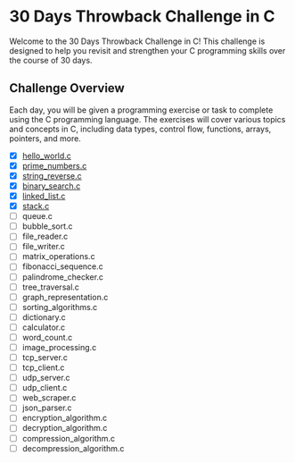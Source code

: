 # 30 Days Throwback Challenge in C

Welcome to the 30 Days Throwback Challenge in C! This challenge is designed to help you revisit and strengthen your C programming skills over the course of 30 days.

## Challenge Overview

Each day, you will be given a programming exercise or task to complete using the C programming language. The exercises will cover various topics and concepts in C, including data types, control flow, functions, arrays, pointers, and more.

- [x] [hello_world.c](./src/hello_world.c)
- [x] [prime_numbers.c](./src/prime_numbers.c)
- [x] [string_reverse.c](./src/string_reverse.c)
- [x] [binary_search.c](./src/binary_search.c)
- [x] [linked_list.c](./src/linked_list.c)
- [x] [stack.c](./src/stack.c)
- [ ] queue.c
- [ ] bubble_sort.c
- [ ] file_reader.c
- [ ] file_writer.c
- [ ] matrix_operations.c
- [ ] fibonacci_sequence.c
- [ ] palindrome_checker.c
- [ ] tree_traversal.c
- [ ] graph_representation.c
- [ ] sorting_algorithms.c
- [ ] dictionary.c
- [ ] calculator.c
- [ ] word_count.c
- [ ] image_processing.c
- [ ] tcp_server.c
- [ ] tcp_client.c
- [ ] udp_server.c
- [ ] udp_client.c
- [ ] web_scraper.c
- [ ] json_parser.c
- [ ] encryption_algorithm.c
- [ ] decryption_algorithm.c
- [ ] compression_algorithm.c
- [ ] decompression_algorithm.c
